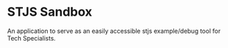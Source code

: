 # STJS Sandbox

An application to serve as an easily accessible stjs example/debug tool for Tech Specialists.
